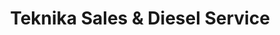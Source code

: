 ---
title: "Teknika Sales & Diesel Service"
url: /manila/teknika-sales-und-diesel-service/
shop: Autowerkstatt
---